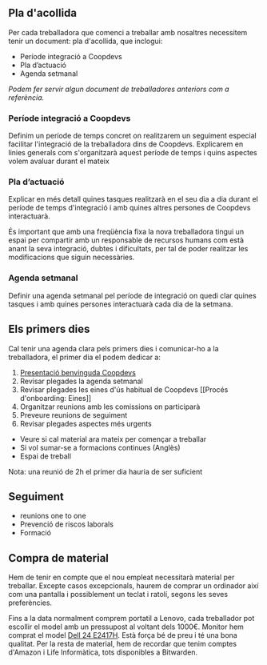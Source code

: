 ## Pla d'acollida

Per cada treballadora que comenci a treballar amb nosaltres necessitem tenir un document: pla d'acollida, que inclogui:

* Període integració a Coopdevs 
* Pla d’actuació
* Agenda setmanal

*Podem fer servir algun document de treballadores anteriors com a referència.*

### Període integració a Coopdevs 
Definim un període de temps concret on realitzarem un seguiment especial facilitar l'integració de la treballadora dins de Coopdevs.
Explicarem en linies generals com s'organitzarà aquest període de temps i quins aspectes volem avaluar durant el mateix

### Pla d’actuació
Explicar en més detall quines tasques realitzarà en el seu dia a dia durant el període de temps d'integració i amb quines altres persones de Coopdevs interactuarà. 

És important que amb una freqüència fixa la nova treballadora tingui un espai per compartir amb un responsable de recursos humans com està anant la seva integració, dubtes i dificultats, per tal de poder realitzar les modificacions que siguin necessàries. 

### Agenda setmanal
Definir una agenda setmanal pel període de integració on quedi clar quines tasques i amb quines persones interactuarà cada dia de la setmana.

## Els primers dies
Cal tenir una agenda clara pels primers dies i comunicar-ho a la treballadora, el primer dia el podem dedicar a: 

1. [Presentació benvinguda Coopdevs](https://docs.google.com/presentation/d/1AqxdN-fFd3-LeAzl9m_nXrS1h6qlbHbmr_tpcOhvqo4/edit)
2. Revisar plegades la agenda setmanal
3. Revisar plegades les eines d'ús habitual de Coopdevs [[Procés d'onboarding: Eines]]
4. Organitzar reunions amb les comissions on participarà
5. Preveure reunions de seguiment
6. Revisar plegades aspectes més urgents
 * Veure si cal material ara mateix per començar a treballar
 * Si vol sumar-se a formacions continues (Anglès)
 * Espai de treball

Nota: una reunió de 2h el primer dia hauria de ser suficient

## Seguiment

* reunions one to one
* Prevenció de riscos laborals
* Formació 


## Compra de material

Hem de tenir en compte que el nou empleat necessitarà material per treballar. Excepte casos excepcionals, haurem de comprar un ordinador així com una pantalla i possiblement un teclat i ratolí, segons les seves preferències.

Fins a la data normalment comprem portatil a Lenovo, cada treballador pot escollir el model amb un pressupost al voltant dels 1000€. Monitor hem comprat el model [Dell 24 E2417H](https://www.dell.com/es-es/work/shop/monitor-dell-24-e2417h/apd/210-ajxq/monitores-y-accesorios). Està força bé de preu i té una bona qualitat. Per la resta de material, hem de recordar que tenim comptes d'Amazon i Life Informàtica, tots disponibles a Bitwarden.

  